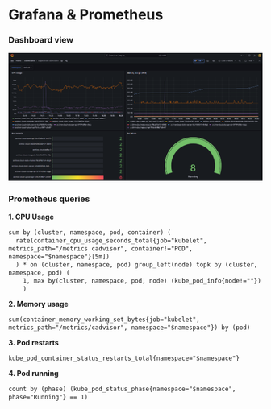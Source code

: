 # Grafana & Prometheus

### Dashboard view

![Dashboard](dashboard.png)

### Prometheus queries

**1. CPU Usage**

```shell
sum by (cluster, namespace, pod, container) (
  rate(container_cpu_usage_seconds_total{job="kubelet", metrics_path="/metrics cadvisor", container!="POD", namespace="$namespace"}[5m])
  ) * on (cluster, namespace, pod) group_left(node) topk by (cluster, namespace, pod) (
    1, max by(cluster, namespace, pod, node) (kube_pod_info{node!=""})
    )
```

**2. Memory usage**

```shell
sum(container_memory_working_set_bytes{job="kubelet", metrics_path="/metrics/cadvisor", namespace="$namespace"}) by (pod)
```

**3. Pod restarts**

```shell
kube_pod_container_status_restarts_total{namespace="$namespace"}
```

**4. Pod running**

```shell
count by (phase) (kube_pod_status_phase{namespace="$namespace", phase="Running"} == 1)
```
